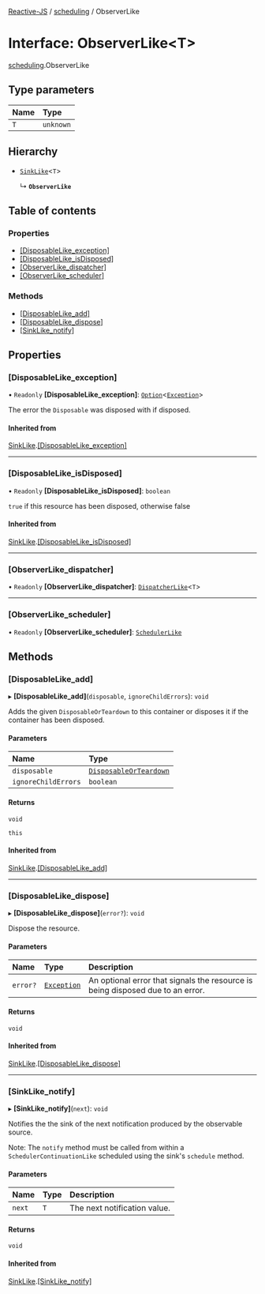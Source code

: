 [Reactive-JS](../README.md) / [scheduling](../modules/scheduling.md) / ObserverLike

# Interface: ObserverLike<T\>

[scheduling](../modules/scheduling.md).ObserverLike

## Type parameters

| Name | Type |
| :------ | :------ |
| `T` | `unknown` |

## Hierarchy

- [`SinkLike`](util.SinkLike.md)<`T`\>

  ↳ **`ObserverLike`**

## Table of contents

### Properties

- [[DisposableLike\_exception]](scheduling.ObserverLike.md#[disposablelike_exception])
- [[DisposableLike\_isDisposed]](scheduling.ObserverLike.md#[disposablelike_isdisposed])
- [[ObserverLike\_dispatcher]](scheduling.ObserverLike.md#[observerlike_dispatcher])
- [[ObserverLike\_scheduler]](scheduling.ObserverLike.md#[observerlike_scheduler])

### Methods

- [[DisposableLike\_add]](scheduling.ObserverLike.md#[disposablelike_add])
- [[DisposableLike\_dispose]](scheduling.ObserverLike.md#[disposablelike_dispose])
- [[SinkLike\_notify]](scheduling.ObserverLike.md#[sinklike_notify])

## Properties

### [DisposableLike\_exception]

• `Readonly` **[DisposableLike\_exception]**: [`Option`](../modules/functions.md#option)<[`Exception`](../modules/util.md#exception)\>

The error the `Disposable` was disposed with if disposed.

#### Inherited from

[SinkLike](util.SinkLike.md).[[DisposableLike_exception]](util.SinkLike.md#[disposablelike_exception])

___

### [DisposableLike\_isDisposed]

• `Readonly` **[DisposableLike\_isDisposed]**: `boolean`

`true` if this resource has been disposed, otherwise false

#### Inherited from

[SinkLike](util.SinkLike.md).[[DisposableLike_isDisposed]](util.SinkLike.md#[disposablelike_isdisposed])

___

### [ObserverLike\_dispatcher]

• `Readonly` **[ObserverLike\_dispatcher]**: [`DispatcherLike`](scheduling.DispatcherLike.md)<`T`\>

___

### [ObserverLike\_scheduler]

• `Readonly` **[ObserverLike\_scheduler]**: [`SchedulerLike`](scheduling.SchedulerLike.md)

## Methods

### [DisposableLike\_add]

▸ **[DisposableLike_add]**(`disposable`, `ignoreChildErrors`): `void`

Adds the given `DisposableOrTeardown` to this container or disposes it if the container has been disposed.

#### Parameters

| Name | Type |
| :------ | :------ |
| `disposable` | [`DisposableOrTeardown`](../modules/util.md#disposableorteardown) |
| `ignoreChildErrors` | `boolean` |

#### Returns

`void`

`this`

#### Inherited from

[SinkLike](util.SinkLike.md).[[DisposableLike_add]](util.SinkLike.md#[disposablelike_add])

___

### [DisposableLike\_dispose]

▸ **[DisposableLike_dispose]**(`error?`): `void`

Dispose the resource.

#### Parameters

| Name | Type | Description |
| :------ | :------ | :------ |
| `error?` | [`Exception`](../modules/util.md#exception) | An optional error that signals the resource is being disposed due to an error. |

#### Returns

`void`

#### Inherited from

[SinkLike](util.SinkLike.md).[[DisposableLike_dispose]](util.SinkLike.md#[disposablelike_dispose])

___

### [SinkLike\_notify]

▸ **[SinkLike_notify]**(`next`): `void`

Notifies the the sink of the next notification produced by the observable source.

Note: The `notify` method must be called from within a `SchedulerContinuationLike`
scheduled using the sink's `schedule` method.

#### Parameters

| Name | Type | Description |
| :------ | :------ | :------ |
| `next` | `T` | The next notification value. |

#### Returns

`void`

#### Inherited from

[SinkLike](util.SinkLike.md).[[SinkLike_notify]](util.SinkLike.md#[sinklike_notify])
